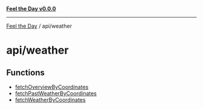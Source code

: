 [**Feel the Day v0.0.0**](../../README.md)

***

[Feel the Day](../../README.md) / api/weather

# api/weather

## Functions

- [fetchOverviewByCoordinates](functions/fetchOverviewByCoordinates.md)
- [fetchPastWeatherByCoordinates](functions/fetchPastWeatherByCoordinates.md)
- [fetchWeatherByCoordinates](functions/fetchWeatherByCoordinates.md)
